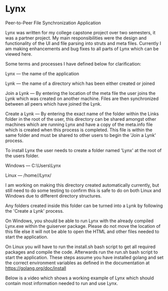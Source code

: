 # Lynx
Peer-to-Peer File Synchronization Application


Lynx was written for my college capstone project over two semesters, it was a partner project. 
My main responsibilities were the design and functionality of the UI and file parsing into struts and meta files. 
Currently I am making enhancements and bug fixes to all parts of Lynx which can be viewed here.

Some terms and processes I have defined below for clarification:

Lynx — the name of the application

Lynk — the name of a directory which has been either created or joined

Join a Lynk — By entering the location of the meta file the user joins the Lynk which was created on another machine. 
Files are then synchronized between all peers which have joined the Lynk.

Create a Lynk — By entering the exact name of the folder within the Links folder in the root of the user,
this directory can be shared amongst other machines which are running Lynx and have a copy of the meta.info file 
which is created when this process is completed. This file is within the same folder and must be shared to other
users to begin the 'Join a Lynk' process.

To install Lynx the user needs to create a folder named 'Lynx' at the root of the users folder.

Windows — C:\Users<UserName>\Lynx

Linux — /home//Lynx/

I am working on making this directory created automatically currently, but still need to do some testing to 
confirm this is safe to do on both Linux and Windows due to different directory structures.

Any folders created inside this folder can be turned into a Lynk by following the 'Create a Lynk' process.

On Windows, you should be able to run Lynx with the already compiled Lynx.exe within the guiserver package. 
Please do not move the location of this file else it will not be able to open the HTML and other files needed to start the application.

On Linux you will have to run the install.sh bash script to get all required packages and compile the code. 
Afterwards run the run.sh bash script to start the application. These steps assume you have installed golang and set
the correct environment variables as defined in the documentation at https://golang.org/doc/install

Below is a video which shows a working example of Lynx which should contain most information needed to run and use Lynx.
